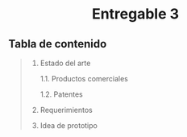 # <p align="center"> Entregable 3 </p>
## Tabla de contenido

> 1. Estado del arte
>    
>    1.1. Productos comerciales
>    
>    1.2. Patentes
>    
> 2. Requerimientos
> 
> 3. Idea de prototipo
> 
